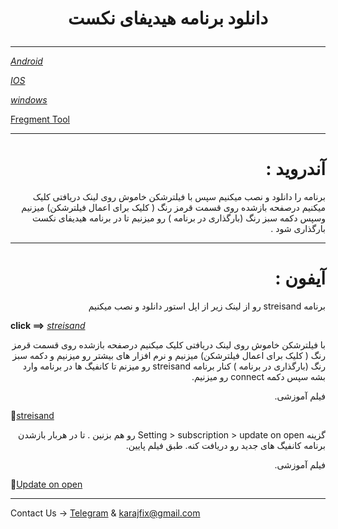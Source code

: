 <h1>
<center> 
        <p>
         دانلود برنامه هیدیفای نکست
        </p>
</center>
</h1>

---

[*Android*](https://github.com/hiddify/hiddify-next/releases/latest/download/hiddify-android-universal.apk) 

[*IOS*](https://drive.google.com/file/d/1Rt52BTSyQ-yogfVQOoz0PtRmY0RmT8f8/view)

[*windows*](https://github.com/hiddify/hiddify-next/releases/latest/download/hiddify-windows-x64-setup.zip) 

 [Fregment Tool](https://f.fix7.shop)


---

<h1 dir="rtl">آندروید :</h1>

<p dir="rtl">برنامه را دانلود و نصب میکنیم سپس با فیلترشکن خاموش روی لینک دریافتی کلیک میکنیم درصفحه بازشده روی قسمت قرمز رنگ ( کلیک برای اعمال فیلترشکن) میزنیم وسپس دکمه سبز رنگ (بارگذاری در برنامه ) رو میزنیم تا در برنامه هیدیفای نکست بارگذاری شود . </p>

  
 
 

 ---

 <h1 dir="rtl">آیفون :</h1>

 <p dir="rtl">برنامه streisand رو از لینک زیر از اپل استور دانلود و نصب میکنیم </p> 

 **click ==>** [*streisand*](https://apps.apple.com/us/app/streisand/id6450534064)

 
 
 <p dir="rtl">
 با فیلترشکن خاموش روی لینک دریافتی کلیک میکنیم درصفحه بازشده روی قسمت قرمز رنگ ( کلیک برای اعمال فیلترشکن) میزنیم و نرم افزار های بیشتر رو میزنیم و دکمه سبز رنگ (بارگذاری در برنامه ) کنار برنامه streisand رو میزنم تا کانفیگ ها در برنامه وارد بشه سپس دکمه connect رو میزنیم.
 
 </p>

<p dir="rtl">فیلم آموزشی.</p>

🎥[streisand](https://drive.google.com/file/d/1Rt52BTSyQ-yogfVQOoz0PtRmY0RmT8f8/view)



<p dir="rtl">گزینه Setting > subscription > update on open رو هم بزنین . تا در هربار بازشدن برنامه کانفیگ های جدید رو دریافت کنه. طبق فیلم پایین.</p>

<p dir="rtl">فیلم آموزشی.</p>

🎥[Update on open](https://drive.google.com/file/d/1J2bxjsazmLSwviAnfgWbHNf-5ErjebKC/view)

 
________________________________________

Contact Us → [Telegram](http://t.me/fastfixgsm) & [karajfix@gmail.com](mailto:gfix4600@gmail.com)       


